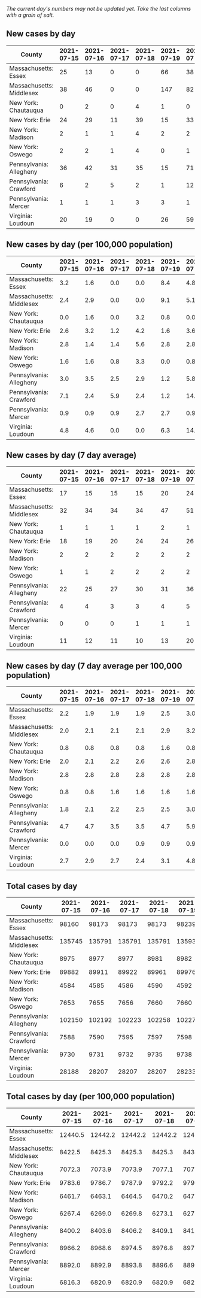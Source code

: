 _The current day's numbers may not be updated yet. Take the last columns with a grain of salt._
## New cases by day

| County | 2021-07-15 | 2021-07-16 | 2021-07-17 | 2021-07-18 | 2021-07-19 | 2021-07-20 | 2021-07-21 |
| --- | --- | --- | --- | --- | --- | --- | --- |
| Massachusetts: Essex | 25 | 13 | 0 | 0 | 66 | 38 | 43 |
| Massachusetts: Middlesex | 38 | 46 | 0 | 0 | 147 | 82 | 94 |
| New York: Chautauqua | 0 | 2 | 0 | 4 | 1 | 0 | 2 |
| New York: Erie | 24 | 29 | 11 | 39 | 15 | 33 | 41 |
| New York: Madison | 2 | 1 | 1 | 4 | 2 | 2 | 2 |
| New York: Oswego | 2 | 2 | 1 | 4 | 0 | 1 | 3 |
| Pennsylvania: Allegheny | 36 | 42 | 31 | 35 | 15 | 71 | 54 |
| Pennsylvania: Crawford | 6 | 2 | 5 | 2 | 1 | 12 | 2 |
| Pennsylvania: Mercer | 1 | 1 | 1 | 3 | 3 | 1 |  |
| Virginia: Loudoun | 20 | 19 | 0 | 0 | 26 | 59 | 23 |

## New cases by day (per 100,000 population)

| County | 2021-07-15 | 2021-07-16 | 2021-07-17 | 2021-07-18 | 2021-07-19 | 2021-07-20 | 2021-07-21 |
| --- | --- | --- | --- | --- | --- | --- | --- |
| Massachusetts: Essex | 3.2 | 1.6 | 0.0 | 0.0 | 8.4 | 4.8 | 5.4 |
| Massachusetts: Middlesex | 2.4 | 2.9 | 0.0 | 0.0 | 9.1 | 5.1 | 5.8 |
| New York: Chautauqua | 0.0 | 1.6 | 0.0 | 3.2 | 0.8 | 0.0 | 1.6 |
| New York: Erie | 2.6 | 3.2 | 1.2 | 4.2 | 1.6 | 3.6 | 4.5 |
| New York: Madison | 2.8 | 1.4 | 1.4 | 5.6 | 2.8 | 2.8 | 2.8 |
| New York: Oswego | 1.6 | 1.6 | 0.8 | 3.3 | 0.0 | 0.8 | 2.5 |
| Pennsylvania: Allegheny | 3.0 | 3.5 | 2.5 | 2.9 | 1.2 | 5.8 | 4.4 |
| Pennsylvania: Crawford | 7.1 | 2.4 | 5.9 | 2.4 | 1.2 | 14.2 | 2.4 |
| Pennsylvania: Mercer | 0.9 | 0.9 | 0.9 | 2.7 | 2.7 | 0.9 |  |
| Virginia: Loudoun | 4.8 | 4.6 | 0.0 | 0.0 | 6.3 | 14.3 | 5.6 |

## New cases by day (7 day average)

| County | 2021-07-15 | 2021-07-16 | 2021-07-17 | 2021-07-18 | 2021-07-19 | 2021-07-20 | 2021-07-21 |
| --- | --- | --- | --- | --- | --- | --- | --- |
| Massachusetts: Essex | 17 | 15 | 15 | 15 | 20 | 24 | 26 |
| Massachusetts: Middlesex | 32 | 34 | 34 | 34 | 47 | 51 | 58 |
| New York: Chautauqua | 1 | 1 | 1 | 1 | 2 | 1 | 1 |
| New York: Erie | 18 | 19 | 20 | 24 | 24 | 26 | 27 |
| New York: Madison | 2 | 2 | 2 | 2 | 2 | 2 | 2 |
| New York: Oswego | 1 | 1 | 2 | 2 | 2 | 2 | 2 |
| Pennsylvania: Allegheny | 22 | 25 | 27 | 30 | 31 | 36 | 41 |
| Pennsylvania: Crawford | 4 | 4 | 3 | 3 | 4 | 5 | 4 |
| Pennsylvania: Mercer | 0 | 0 | 0 | 1 | 1 | 1 |  |
| Virginia: Loudoun | 11 | 12 | 11 | 10 | 13 | 20 | 21 |

## New cases by day (7 day average per 100,000 population)

| County | 2021-07-15 | 2021-07-16 | 2021-07-17 | 2021-07-18 | 2021-07-19 | 2021-07-20 | 2021-07-21 |
| --- | --- | --- | --- | --- | --- | --- | --- |
| Massachusetts: Essex | 2.2 | 1.9 | 1.9 | 1.9 | 2.5 | 3.0 | 3.3 |
| Massachusetts: Middlesex | 2.0 | 2.1 | 2.1 | 2.1 | 2.9 | 3.2 | 3.6 |
| New York: Chautauqua | 0.8 | 0.8 | 0.8 | 0.8 | 1.6 | 0.8 | 0.8 |
| New York: Erie | 2.0 | 2.1 | 2.2 | 2.6 | 2.6 | 2.8 | 2.9 |
| New York: Madison | 2.8 | 2.8 | 2.8 | 2.8 | 2.8 | 2.8 | 2.8 |
| New York: Oswego | 0.8 | 0.8 | 1.6 | 1.6 | 1.6 | 1.6 | 1.6 |
| Pennsylvania: Allegheny | 1.8 | 2.1 | 2.2 | 2.5 | 2.5 | 3.0 | 3.4 |
| Pennsylvania: Crawford | 4.7 | 4.7 | 3.5 | 3.5 | 4.7 | 5.9 | 4.7 |
| Pennsylvania: Mercer | 0.0 | 0.0 | 0.0 | 0.9 | 0.9 | 0.9 |  |
| Virginia: Loudoun | 2.7 | 2.9 | 2.7 | 2.4 | 3.1 | 4.8 | 5.1 |

## Total cases by day

| County | 2021-07-15 | 2021-07-16 | 2021-07-17 | 2021-07-18 | 2021-07-19 | 2021-07-20 | 2021-07-21 |
| --- | --- | --- | --- | --- | --- | --- | --- |
| Massachusetts: Essex | 98160 | 98173 | 98173 | 98173 | 98239 | 98277 | 98320 |
| Massachusetts: Middlesex | 135745 | 135791 | 135791 | 135791 | 135938 | 136020 | 136114 |
| New York: Chautauqua | 8975 | 8977 | 8977 | 8981 | 8982 | 8982 | 8984 |
| New York: Erie | 89882 | 89911 | 89922 | 89961 | 89976 | 90009 | 90050 |
| New York: Madison | 4584 | 4585 | 4586 | 4590 | 4592 | 4594 | 4596 |
| New York: Oswego | 7653 | 7655 | 7656 | 7660 | 7660 | 7661 | 7664 |
| Pennsylvania: Allegheny | 102150 | 102192 | 102223 | 102258 | 102273 | 102344 | 102398 |
| Pennsylvania: Crawford | 7588 | 7590 | 7595 | 7597 | 7598 | 7610 | 7612 |
| Pennsylvania: Mercer | 9730 | 9731 | 9732 | 9735 | 9738 | 9739 |  |
| Virginia: Loudoun | 28188 | 28207 | 28207 | 28207 | 28233 | 28292 | 28315 |

## Total cases by day (per 100,000 population)

| County | 2021-07-15 | 2021-07-16 | 2021-07-17 | 2021-07-18 | 2021-07-19 | 2021-07-20 | 2021-07-21 |
| --- | --- | --- | --- | --- | --- | --- | --- |
| Massachusetts: Essex | 12440.5 | 12442.2 | 12442.2 | 12442.2 | 12450.5 | 12455.4 | 12460.8 |
| Massachusetts: Middlesex | 8422.5 | 8425.3 | 8425.3 | 8425.3 | 8434.5 | 8439.5 | 8445.4 |
| New York: Chautauqua | 7072.3 | 7073.9 | 7073.9 | 7077.1 | 7077.8 | 7077.8 | 7079.4 |
| New York: Erie | 9783.6 | 9786.7 | 9787.9 | 9792.2 | 9793.8 | 9797.4 | 9801.9 |
| New York: Madison | 6461.7 | 6463.1 | 6464.5 | 6470.2 | 6473.0 | 6475.8 | 6478.6 |
| New York: Oswego | 6267.4 | 6269.0 | 6269.8 | 6273.1 | 6273.1 | 6273.9 | 6276.4 |
| Pennsylvania: Allegheny | 8400.2 | 8403.6 | 8406.2 | 8409.1 | 8410.3 | 8416.1 | 8420.6 |
| Pennsylvania: Crawford | 8966.2 | 8968.6 | 8974.5 | 8976.8 | 8978.0 | 8992.2 | 8994.6 |
| Pennsylvania: Mercer | 8892.0 | 8892.9 | 8893.8 | 8896.6 | 8899.3 | 8900.2 |  |
| Virginia: Loudoun | 6816.3 | 6820.9 | 6820.9 | 6820.9 | 6827.2 | 6841.4 | 6847.0 |
